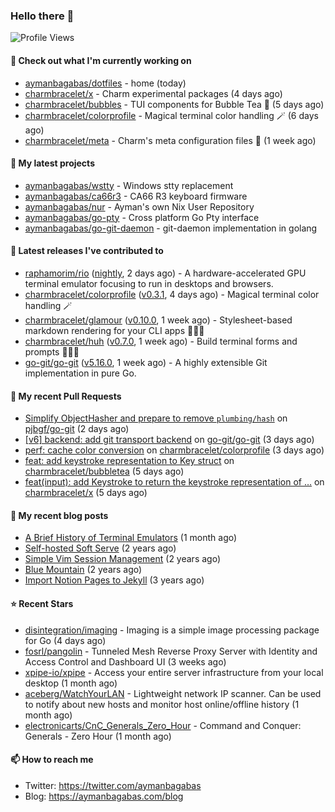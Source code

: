 ### Hello there 👋

![Profile Views](https://komarev.com/ghpvc/?username=aymanbagabas&label=PROFILE+VIEWS)

#### 👷 Check out what I'm currently working on

- [aymanbagabas/dotfiles](https://github.com/aymanbagabas/dotfiles) - home (today)
- [charmbracelet/x](https://github.com/charmbracelet/x) - Charm experimental packages (4 days ago)
- [charmbracelet/bubbles](https://github.com/charmbracelet/bubbles) - TUI components for Bubble Tea 🫧 (5 days ago)
- [charmbracelet/colorprofile](https://github.com/charmbracelet/colorprofile) - Magical terminal color handling 🪄 (6 days ago)
- [charmbracelet/meta](https://github.com/charmbracelet/meta) - Charm&#39;s meta configuration files 🫥 (1 week ago)

#### 🌱 My latest projects

- [aymanbagabas/wstty](https://github.com/aymanbagabas/wstty) - Windows stty replacement
- [aymanbagabas/ca66r3](https://github.com/aymanbagabas/ca66r3) - CA66 R3 keyboard firmware
- [aymanbagabas/nur](https://github.com/aymanbagabas/nur) - Ayman&#39;s own Nix User Repository
- [aymanbagabas/go-pty](https://github.com/aymanbagabas/go-pty) - Cross platform Go Pty interface
- [aymanbagabas/go-git-daemon](https://github.com/aymanbagabas/go-git-daemon) - git-daemon implementation in golang

#### 🔭 Latest releases I've contributed to

- [raphamorim/rio](https://github.com/raphamorim/rio) ([nightly](https://github.com/raphamorim/rio/releases/tag/nightly), 2 days ago) - A hardware-accelerated GPU terminal emulator focusing to run in desktops and browsers.
- [charmbracelet/colorprofile](https://github.com/charmbracelet/colorprofile) ([v0.3.1](https://github.com/charmbracelet/colorprofile/releases/tag/v0.3.1), 4 days ago) - Magical terminal color handling 🪄
- [charmbracelet/glamour](https://github.com/charmbracelet/glamour) ([v0.10.0](https://github.com/charmbracelet/glamour/releases/tag/v0.10.0), 1 week ago) - Stylesheet-based markdown rendering for your CLI apps 💇🏻‍♀️
- [charmbracelet/huh](https://github.com/charmbracelet/huh) ([v0.7.0](https://github.com/charmbracelet/huh/releases/tag/v0.7.0), 1 week ago) - Build terminal forms and prompts 🤷🏻‍♀️
- [go-git/go-git](https://github.com/go-git/go-git) ([v5.16.0](https://github.com/go-git/go-git/releases/tag/v5.16.0), 1 week ago) - A highly extensible Git implementation in pure Go.

#### 🔨 My recent Pull Requests

- [Simplify ObjectHasher and prepare to remove `plumbing/hash`](https://github.com/pjbgf/go-git/pull/27) on [pjbgf/go-git](https://github.com/pjbgf/go-git) (2 days ago)
- [[v6] backend: add git transport backend](https://github.com/go-git/go-git/pull/1529) on [go-git/go-git](https://github.com/go-git/go-git) (3 days ago)
- [perf: cache color conversion](https://github.com/charmbracelet/colorprofile/pull/43) on [charmbracelet/colorprofile](https://github.com/charmbracelet/colorprofile) (3 days ago)
- [feat: add keystroke representation to Key struct](https://github.com/charmbracelet/bubbletea/pull/1399) on [charmbracelet/bubbletea](https://github.com/charmbracelet/bubbletea) (5 days ago)
- [feat(input): add Keystroke to return the keystroke representation of …](https://github.com/charmbracelet/x/pull/439) on [charmbracelet/x](https://github.com/charmbracelet/x) (5 days ago)

#### 📜 My recent blog posts

- [A Brief History of Terminal Emulators](https://aymanbagabas.com/blog/2025/03/11/a-brief-history-of-terminal-emulators.html) (1 month ago)
- [Self-hosted Soft Serve](https://aymanbagabas.com/blog/2023/04/28/self-hosted-soft-serve.html) (2 years ago)
- [Simple Vim Session Management](https://aymanbagabas.com/blog/2023/04/13/simple-vim-session-management.html) (2 years ago)
- [Blue Mountain](https://aymanbagabas.com/blog/2022/06/02/blue-mountain.html) (2 years ago)
- [Import Notion Pages to Jekyll](https://aymanbagabas.com/blog/2022/03/29/import-notion-pages-to-jekyll.html) (3 years ago)

#### ⭐ Recent Stars

- [disintegration/imaging](https://github.com/disintegration/imaging) - Imaging is a simple image processing package for Go (4 days ago)
- [fosrl/pangolin](https://github.com/fosrl/pangolin) - Tunneled Mesh Reverse Proxy Server with Identity and Access Control and Dashboard UI (3 weeks ago)
- [xpipe-io/xpipe](https://github.com/xpipe-io/xpipe) - Access your entire server infrastructure from your local desktop (1 month ago)
- [aceberg/WatchYourLAN](https://github.com/aceberg/WatchYourLAN) - Lightweight network IP scanner. Can be used to notify about new hosts and monitor host online/offline history (1 month ago)
- [electronicarts/CnC_Generals_Zero_Hour](https://github.com/electronicarts/CnC_Generals_Zero_Hour) - Command and Conquer: Generals - Zero Hour (1 month ago)

#### 📫 How to reach me

- Twitter: https://twitter.com/aymanbagabas
- Blog: https://aymanbagabas.com/blog

